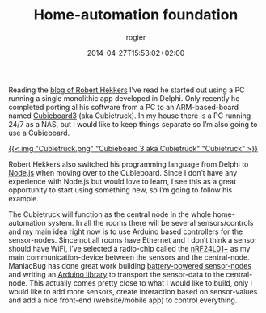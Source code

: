 ﻿---
title: Home-automation foundation
author: rogier
type: post
date: 2014-04-27T15:53:02+02:00
url: /2014/04/27/home-automation-foundation/
commentFolder: 2014-04-27-home-automation-foundation
categories:
- HomeAutomation
tags: []
resources:
- src: Cubietruck.png
  title: Cubietruck
aliases:
- index.php/2014/04/27/home-automation-foundation/
---
Reading the [blog of Robert Hekkers](http://blog.hekkers.net/) I’ve read he started out using a PC running a single monolithic app developed in Delphi. Only recently he completed porting al his software from a PC to an ARM-based-board named [Cubieboard3](http://docs.cubieboard.org/products/start#cubietruck_cubieboard3) (aka Cubietruck). In my house there is a PC running 24/7 as a NAS, but I would like to keep things separate so I’m also going to use a Cubieboard.

[{{< img "Cubietruck.png" "Cubieboard 3 aka Cubietruck"  "Cubietruck" >}}](https://www.progz.nl/homeautomation/wp-content/uploads/sites/2/2014/04/Cubietruck.png)

Robert Hekkers also switched his programming language from Delphi to [Node.js](http://nodejs.org/) when moving over to the Cubieboard. Since I don’t have any experience with Node.js but would love to learn, I see this as a great opportunity to start using something new, so I’m going to follow his example.

The Cubietruck will function as the central node in the whole home-automation system. In all the rooms there will be several sensors/controls and my main idea right now is to use Arduino based controllers for the sensor-nodes. Since not all rooms have Ethernet and I don’t think a sensor should have WiFi, I’ve selected a radio-chip called the [nRF24L01+](http://www.nordicsemi.com/eng/Products/2.4GHz-RF/nRF24L01P) as my main communication-device between the sensors and the central-node. ManiacBug has done great work building [battery-powered sensor-nodes](http://maniacbug.wordpress.com/2011/10/19/sensor-node/) and writing an [Arduino library](https://github.com/maniacbug/RF24Network) to transport the sensor-data to the central-node. This actually comes pretty close to what I would like to build, only I would like to add more sensors, create interaction based on sensor-values and add a nice front-end (website/mobile app) to control everything.
